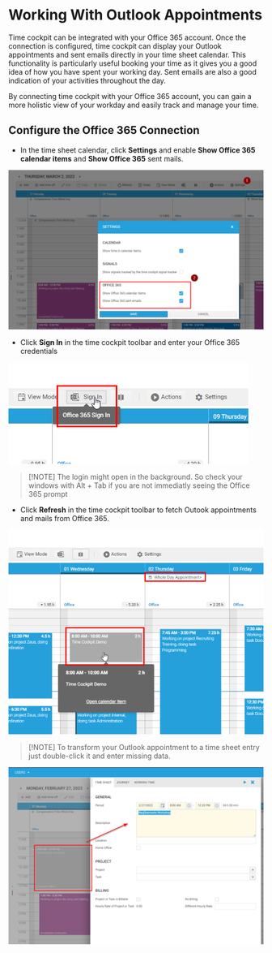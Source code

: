 # Working With Outlook Appointments

Time cockpit can be integrated with your Office 365 account. Once the connection is configured, time cockpit can display your Outlook appointments and sent emails directly in your time sheet calendar. This functionality is particularly useful booking your time as it gives you a good idea of how you have spent your working day. Sent emails are also a good indication of your activities throughout the day. 

By connecting time cockpit with your Office 365 account, you can gain a more holistic view of your workday and easily track and manage your time.

## Configure the Office 365 Connection

* In the time sheet calendar, click **Settings** and enable **Show Office 365 calendar items** and **Show Office 365** sent mails. 

![Enable Office 365](images/wc-enable-office365.png "Enable Office 365")

* Click **Sign In** in the time cockpit toolbar and enter your Office 365 credentials

![Log In Office 365](images/wc-office365-login.png "Log In Office 365")

> [!NOTE] The login might open in the background. So check your windows with Alt + Tab if you are not immediatly seeing the Office 365 prompt

* Click **Refresh** in the time cockpit toolbar to fetch Outook appointments and mails from Office 365.

![Office 365 Data](images/wc-office365-enabled.png "Office 365 Data")

> [!NOTE] To transform your Outlook appointment to a time sheet entry just double-click it and enter missing data.

![Double-Click Appointment](images/wc-transform-appointments.png "Double-Click Appointment")

<!-- > [!NOTE]
If you are not using Microsoft Office Outlook to manage your appointments, time cockpit cannot display your appointments at the moment.

In the right area of a day in the time sheet calendar time sheet entries and Microsoft Office Outlook appointments are displayed. Microsoft Office Outlook appointments cannot be changed. You can double-click an appointment to create a new time sheet entry with the corresponding time span, description and location. The new time sheet entry will be opened and you can complete the data for the time sheet entry.

![Convert outlook appointment](images/convert-outlook-appointment.png "Convert outlook appointment") -->